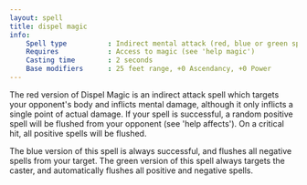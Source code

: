 ```yaml
---
layout: spell
title: dispel magic
info:
    Spell type          : Indirect mental attack (red, blue or green spell)
    Requires            : Access to magic (see 'help magic')
    Casting time        : 2 seconds
    Base modifiers      : 25 feet range, +0 Ascendancy, +0 Power
---
```


The red version of Dispel Magic is an indirect attack spell which targets your 
opponent's body and inflicts mental damage, although it only inflicts a single 
point of actual damage.  If your spell is successful, a random positive spell 
will be flushed from your opponent (see 'help affects').  On a critical hit, 
all positive spells will be flushed.

The blue version of this spell is always successful, and flushes all negative 
spells from your target.  The green version of this spell always targets the 
caster, and automatically flushes all positive and negative spells.
